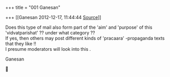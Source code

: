 +++
title = "001 Ganesan"

+++
[[Ganesan	2012-12-17, 11:44:44 [Source](https://groups.google.com/g/bvparishat/c/3Rd3lx0BDDU)]]



  
Does this type of mail also form part of the 'aim' and 'purpose' of this 'vidvatparishat' ?? under what category ??  
If yes, then others may post different kinds of 'pracaara' -propaganda texts that they like !!  
I presume moderators will look into this .  
  
Ganesan



